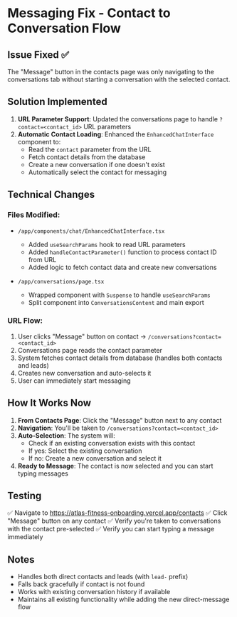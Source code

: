 # Messaging Fix - Contact to Conversation Flow

## Issue Fixed ✅
The "Message" button in the contacts page was only navigating to the conversations tab without starting a conversation with the selected contact.

## Solution Implemented
1. **URL Parameter Support**: Updated the conversations page to handle `?contact=<contact_id>` URL parameters
2. **Automatic Contact Loading**: Enhanced the `EnhancedChatInterface` component to:
   - Read the `contact` parameter from the URL
   - Fetch contact details from the database
   - Create a new conversation if one doesn't exist
   - Automatically select the contact for messaging

## Technical Changes

### Files Modified:
- `/app/components/chat/EnhancedChatInterface.tsx`
  - Added `useSearchParams` hook to read URL parameters
  - Added `handleContactParameter()` function to process contact ID from URL
  - Added logic to fetch contact data and create new conversations

- `/app/conversations/page.tsx`
  - Wrapped component with `Suspense` to handle `useSearchParams`
  - Split component into `ConversationsContent` and main export

### URL Flow:
1. User clicks "Message" button on contact → `/conversations?contact=<contact_id>`
2. Conversations page reads the contact parameter
3. System fetches contact details from database (handles both contacts and leads)
4. Creates new conversation and auto-selects it
5. User can immediately start messaging

## How It Works Now

1. **From Contacts Page**: Click the "Message" button next to any contact
2. **Navigation**: You'll be taken to `/conversations?contact=<contact_id>`
3. **Auto-Selection**: The system will:
   - Check if an existing conversation exists with this contact
   - If yes: Select the existing conversation
   - If no: Create a new conversation and select it
4. **Ready to Message**: The contact is now selected and you can start typing messages

## Testing
✅ Navigate to https://atlas-fitness-onboarding.vercel.app/contacts
✅ Click "Message" button on any contact
✅ Verify you're taken to conversations with the contact pre-selected
✅ Verify you can start typing a message immediately

## Notes
- Handles both direct contacts and leads (with `lead-` prefix)
- Falls back gracefully if contact is not found
- Works with existing conversation history if available
- Maintains all existing functionality while adding the new direct-message flow